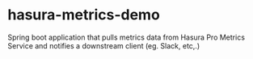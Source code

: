 # hasura-metrics-demo
Spring boot application that pulls metrics data from Hasura Pro Metrics Service and notifies a downstream client (eg. Slack, etc,.)
